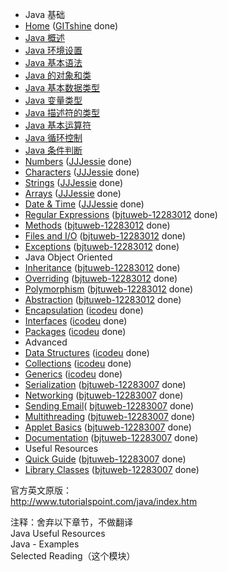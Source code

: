- Java 基础
 - [Home](home.md) ([GITshine](https://github.com/GITshine) done)
 - [Java 概述](overview.md)
 - [Java 环境设置](setup.md)
 - [Java 基本语法](basic-syntax.md)
 - [Java 的对象和类](object-classes.md)
 - [Java 基本数据类型](basic-datatypes.md)
 - [Java 变量类型](variable-types.md)
 - [Java 描述符的类型](modifier-types.md)
 - [Java 基本运算符](basic-operators.md)
 - [Java 循环控制](loop-control.md)
 - [Java 条件判断](decision-making.md)
 - [Numbers](numbers.md) ([JJJessie](https://github.com/JJJessie) done)
 - [Characters](characters.md) ([JJJessie](https://github.com/JJJessie) done)
 - [Strings](strings.md) ([JJJessie](https://github.com/JJJessie) done)
 - [Arrays](arrays.md) ([JJJessie](https://github.com/JJJessie) done)
 - [Date & Time](date-time.md) ([JJJessie](https://github.com/JJJessie) done)
 - [Regular Expressions](regular-expressions.md) ([bjtuweb-12283012](https://github.com/bjtuweb-12283012) done)
 - [Methods](methods.md) ([bjtuweb-12283012](https://github.com/bjtuweb-12283012) done)
 - [Files and I/O](files-and-io.md) ([bjtuweb-12283012](https://github.com/bjtuweb-12283012) done)
 - [Exceptions](exceptions.md) ([bjtuweb-12283012](https://github.com/bjtuweb-12283012) done)
- Java Object Oriented
 - [Inheritance](inheritance.md) ([bjtuweb-12283012](https://github.com/bjtuweb-12283012) done)
 - [Overriding](overriding.md) ([bjtuweb-12283012](https://github.com/bjtuweb-12283012) done)
 - [Polymorphism](polymorphism.md) ([bjtuweb-12283012](https://github.com/bjtuweb-12283012) done)
 - [Abstraction](abstraction.md) ([bjtuweb-12283012](https://github.com/bjtuweb-12283012) done)
 - [Encapsulation](ncapsulation.md) ([icodeu](https://github.com/icodeu) done)
 - [Interfaces](interfaces.md) ([icodeu](https://github.com/icodeu) done)
 - [Packages](packages.md) ([icodeu](https://github.com/icodeu) done)
- Advanced
 - [Data Structures](data-structures.md) ([icodeu](https://github.com/icodeu) done)
 - [Collections](collections.md) ([icodeu](https://github.com/icodeu) done)
 - [Generics](generics.md) ([icodeu](https://github.com/icodeu) done)
 - [Serialization](serialization.md) ([bjtuweb-12283007](https://github.com/bjtuweb-12283007) done)
 - [Networking](networking.md) ([bjtuweb-12283007](https://github.com/bjtuweb-12283007) done)
 - [Sending Email](sending-email.md)( [bjtuweb-12283007](https://github.com/bjtuweb-12283007) done)
 - [Multithreading](multithreading.md) ([bjtuweb-12283007](https://github.com/bjtuweb-12283007) done)
 - [Applet Basics](applet-basics.md) ([bjtuweb-12283007](https://github.com/bjtuweb-12283007) done)
 - [Documentation](Documentation.md) ([bjtuweb-12283007](https://github.com/bjtuweb-12283007) done)
- Useful Resources
 - [Quick Guide](quick-guide.md) ([bjtuweb-12283007](https://github.com/bjtuweb-12283007) done)
 - [Library Classes](library-classes.md) ([bjtuweb-12283007](https://github.com/bjtuweb-12283007) done)
 
官方英文原版：   
http://www.tutorialspoint.com/java/index.htm

 >
 注释：舍弃以下章节，不做翻译      
 Java Useful Resources   
 Java - Examples  
 Selected Reading（这个模块）


